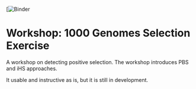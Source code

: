 [![Binder](https://mybinder.org/v2/gh/kmfarris95/1000genomes_Selection_Exercise/master)

# Workshop: 1000 Genomes Selection Exercise

A workshop on detecting positive selection.  The workshop introduces PBS and iHS approaches.  

It usable and instructive as is, but it is still in development. 

